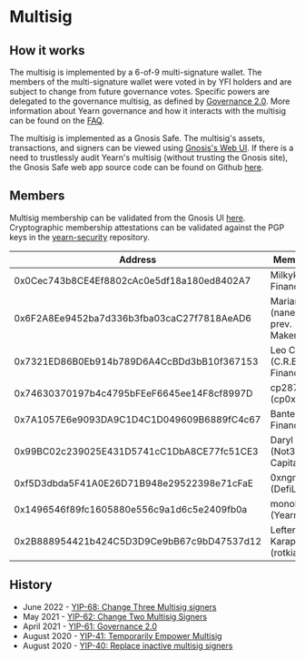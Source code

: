 # Multisig

## How it works

The multisig is implemented by a 6-of-9 multi-signature wallet. The members of the multi-signature wallet were voted in by YFI holders and are subject to change from future governance votes. Specific powers are delegated to the governance multisig, as defined by [Governance 2.0](https://gov.yearn.fi/t/yip-41-temporarily-empower-multisig/3630). More information about Yearn governance and how it interacts with the multisig can be found on the [FAQ](https://docs.yearn.fi/resources/faq#governance).

The multisig is implemented as a Gnosis Safe. The multisig's assets, transactions, and signers can be viewed using [Gnosis's Web UI](https://app.safe.global/home?safe=eth:0xFEB4acf3df3cDEA7399794D0869ef76A6EfAff52). If there is a need to trustlessly audit Yearn's multisig (without trusting the Gnosis site), the Gnosis Safe web app source code can be found on Github [here](https://github.com/gnosis/safe-react). 

## Members

Multisig membership can be validated from the Gnosis UI [here](https://app.safe.global/settings/setup?safe=eth:0xFEB4acf3df3cDEA7399794D0869ef76A6EfAff52).  
Cryptographic membership attestations can be validated against the PGP keys in the [yearn-security](https://github.com/yearn/yearn-security/tree/master/keys) repository.

| Address                                                                                              | Member Name                                 | Membership Attestation                                                           | Etherscan                                                                                          |
|------------------------------------------------------------------------------------------------------|--------------------------------------------|---------------------------------------------------------------------------------|----------------------------------------------------------------------------------------------------|
| 0x0Cec743b8CE4Ef8802cAc0e5df18a180ed8402A7 | Milkyklim (Yearn Finance) | keybase://public/milkyklim/yearn-social-proof.txt | [Etherscan](https://etherscan.io/address/0x0Cec743b8CE4Ef8802cAc0e5df18a180ed8402A7) |
| 0x6F2A8Ee9452ba7d336b3fba03caC27f7818AeAD6 | Mariano Conti (nanexcool.com, prev. MakerDAO) | [Twitter](https://twitter.com/nanexcool/status/1491900804223041540) | [Etherscan](https://etherscan.io/address/0x6F2A8Ee9452ba7d336b3fba03caC27f7818AeAD6) |
| 0x7321ED86B0Eb914b789D6A4CcBDd3bB10f367153 | Leo Cheng (C.R.E.A.M. Finance) | [Twitter](https://twitter.com/lumbergdoteth/status/1492736002724876291) | [Etherscan](https://etherscan.io/address/0x7321ED86B0Eb914b789D6A4CcBDd3bB10f367153) |
| 0x74630370197b4c4795bFEeF6645ee14F8cf8997D | cp287 (cp0x.com) | [Twitter](https://twitter.com/kaplansky1/status/1285427247286046725) | [Etherscan](https://etherscan.io/address/0x74630370197b4c4795bFEeF6645ee14F8cf8997D) |
| 0x7A1057E6e9093DA9C1D4C1D049609B6889fC4c67 | Banteg (Yearn Finance) | [Twitter](https://twitter.com/bantg/status/1285426492906909696) | [Etherscan](https://etherscan.io/address/0x7A1057E6e9093DA9C1D4C1D049609B6889fC4c67) |
| 0x99BC02c239025E431D5741cC1DbA8CE77fc51CE3 | Daryl Lau (Not3Lau Capital) | [Twitter](https://twitter.com/Daryllautk/status/1285434908383444992) | [Etherscan](https://etherscan.io/address/0x99BC02c239025E431D5741cC1DbA8CE77fc51CE3) |
| 0xf5D3dbda5F41A0E26D71B948e29522398e71cFaE | 0xngmi (DefiLlama) | [Twitter](https://twitter.com/0xngmi/status/1590047391797088257) | [Etherscan](https://etherscan.io/address/0xf5D3dbda5F41A0E26D71B948e29522398e71cFaE) |
| 0x1496546f89fc1605880e556c9a1d6c5e2409fb0a | monoloco (Yearn Finance) | [Gist](https://gist.github.com/therealmonoloco/306ffd61c46c662bb7f8d7a09b2ffb02) | [Etherscan](https://etherscan.io/address/0x1496546f89fc1605880e556c9a1d6c5e2409fb0a) |
| 0x2B888954421b424C5D3D9Ce9bB67c9bD47537d12 | Lefteris Karapetsas (rotkiapp) | [Twitter](https://twitter.com/LefterisJP/status/1590083336210644992) | [Etherscan](https://etherscan.io/address/0x2B888954421b424C5D3D9Ce9bB67c9bD47537d12) |


## History

- June 2022 - [YIP-68: Change Three Multisig signers](https://gov.yearn.fi/t/yip-68-rotate-multisig-signers/12582)
- May 2021 - [YIP-62: Change Two Multisig Signers](https://gov.yearn.fi/t/yip-62-change-two-multisig-signers/10758)
- April 2021 - [YIP-61: Governance 2.0](https://gov.yearn.fi/t/yip-61-governance-2-0/10460)
- August 2020 - [YIP-41: Temporarily Empower Multisig](https://gov.yearn.fi/t/yip-41-temporarily-empower-multisig/3630)
- August 2020 - [YIP-40: Replace inactive multisig signers](https://yips.yearn.fi/YIPS/yip-40)
